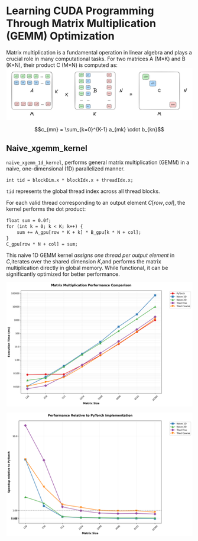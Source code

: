 # Learning CUDA Programming Through Matrix Multiplication (GEMM) Optimization

Matrix multiplication is a fundamental operation in linear algebra and plays a crucial role in many computational tasks. For two matrices A (M×K) and B (K×N), their product C (M×N) is computed as:
![alt text](media/mat_mul.png)

$$c_{mn} = \sum_{k=0}^{K-1} a_{mk} \cdot b_{kn}$$

## Naive_xgemm_kernel
``naive_xgemm_1d_kernel``, performs general matrix multiplication (GEMM) in a naive, one-dimensional (1D) parallelized manner.
```
int tid = blockDim.x * blockIdx.x + threadIdx.x;
```
``tid`` represents the global thread index across all thread blocks.

For each valid thread corresponding to an output element $C[row,col]$, the kernel performs the dot product:
```
float sum = 0.0f;
for (int k = 0; k < K; k++) {
    sum += A_gpu[row * K + k] * B_gpu[k * N + col];
}
C_gpu[row * N + col] = sum;
```
This naive 1D GEMM kernel *assigns one thread per output element* in $C$,iterates over the shared dimension $K$,and performs the matrix multiplication directly in global memory. While functional, it can be significantly optimized for better performance.


![alt text](media/performance_comparison.png)

![alt text](media/relative_performance.png)